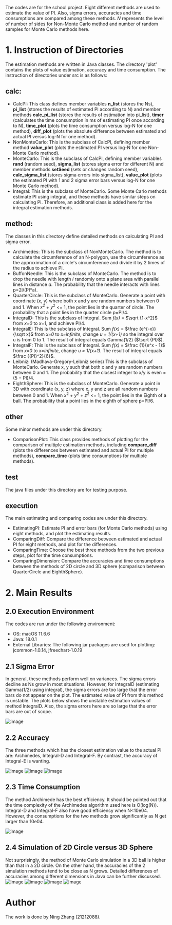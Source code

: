 The codes are for the school project. Eight different methods are used to estimate the value of PI. Also, sigma errors, accuracies and time consumptions are compared among these methods.  *N* represents the level of number of sides for Non-Monte Carlo method and number of random samples for Monte Carlo methods here. 

# 1. Instruction of Directories

The estimation methods are written in Java classes. The directory 'plot' contains the plots of value estimation, accuracy and time consumption. The instruction of directories under src is as follows:

## calc:

- CalcPI: This class defines member variables **n_list** (stores the Ns), **pi_list** (stores the results of estimated PI according to N) and member methods **calc_pi_list** (stores the results of estimation into pi_list), **timer** (calculates the time consumption in ms of estimating PI once according to N), **time_plot** (plots the time consumption versus log-N for one method), **diff_plot** (plots the absolute difference between estimated and actual PI versus log-N for one method). 
- NonMonteCarlo: This is the subclass of CalcPI, defining member method **value_plot** (plots the estimated PI versus log-N for one Non-Monte Carlo method). 
- MonteCarlo: This is the subclass of CalcPI, defining member variables **rand** (random seed), **sigma_list** (stores sigma error for different N) and member methods **setSeed** (sets or changes random seed), **calc_sigma_list** (stores sigma errors into sigma_list), **value_plot** (plots the estimated PI with 1 and 2 sigma error bars versus log-N for one Monte Carlo method). 
- Integral: This is the subclass of MonteCarlo. Some Monte Carlo methods estimate PI using integral, and these methods have similar steps on calculating PI. Therefore, an additional class is added here for the integral estimation methods. 

## method:

The classes in this directory define detailed methods on calculating PI and sigma error. 

- Archimedes: This is the subclass of NonMonteCarlo. The method is to calculate the circumference of an N-polygon, use the circumference as the approximation of a circle's circumference and divide it by 2 times of the radius to achieve PI. 
- BuffonNeedle: This is the subclass of MonteCarlo. The method is to drop the needle with length *l* randomly onto a plane area with parallel lines in distance *a*. The probability that the needle interacts with lines p=2l/(PI*a). 
- QuarterCircle: This is the subclass of MonteCarlo. Generate a point with coordinate (x, y) where both x and y are random numbers between 0 and 1. When $x^2$ + $y^2$ <= 1, the point lies in the quarter of circle. The probability that a point lies in the quarter circle p=PI/4.
- IntegralD: This is the subclass of Integral. Sum *f(x)* = $\sqrt {1-x^2}$ from *x=0* to *x=1*, and achieve PI/4. 
- IntegralE: This is the subclass of Integral. Sum *f(x)* = $\frac {e^{-x}}{\sqrt x}$ from *x=0* to *x=infinite*, change *u = 1/(x+1)* so the integral over u is from 0 to 1. The result of integral equals Gamma(1/2) ($\sqrt {PI}$).
- IntegralF: This is the subclass of Integral. Sum *f(x)* = $\frac {1}{e^x - 1}$ from *x=0* to *x=infinite*, change *u = 1/(x+1)*. The result of integral equals $\frac {{PI}^2}{6}$. 
- Leibniz: (Madhava-Gregory-Leibniz series) This is the subclass of MonteCarlo. Generate x, y such that both x and y are random numbers between 0 and 1. The probability that the closest integer to x/y is even = (5 − PI)/4. 
- EighthSphere: This is the subclass of MonteCarlo. Generate a point in 3D with coordinate (x, y, z) where x, y and z are all random numbers between 0 and 1. When $x^2$ + $y^2$ + $z^2$ <= 1, the point lies in the Eighth of a ball. The probability that a point lies in the eighth of sphere p=PI/6.

## other

Some minor methods are under this directory. 

- ComparisonPlot: This class provides methods of plotting for the comparison of multiple estimation methods, including **compare_diff** (plots the differences between estimated and actual PI for multiple methods), **compare_time** (plots time consumptions for multiple methods). 

## test

The java files under this directory are for testing purpose. 

## execution

The main estimating and comparing codes are under this directory. 

- EstimatingPI: Estimate PI and error bars (for Monte Carlo methods) using eight methods, and plot the estimating results. 
- ComparingDiff: Compare the difference between estimated and actual PI for eight methods, and plot for the differences. 
- ComparingTime: Choose the best three methods from the two previous steps, plot for the time consumptions. 
- ComparingDimension: Compare the accuracies and time consumptions between the methods of 2D circle and 3D sphere (comparison between QuarterCircle and EighthSphere).

# 2. Main Results

## 2.0 Execution Environment

The codes are run under the following environment: 

- OS: macOS 11.6.6
- Java: 18.0.1
- External Libraries: The following jar packages are used for plotting: jcommon-1.0.14, jfreechart-1.0.19

## 2.1 Sigma Error

In general, these methods perform well on variances. The sigma errors decline as Ns grow in most situations. However, for IntegralD (estimating Gamma(1/2) using integral), the sigma errors are too large that the error bars do not appear on the plot. The estimated value of PI from this method is unstable. The plots below shows the unstable estimation values of method IntegralD. Also, the sigma errors here are so large that the error bars are out of scope. 

![image](plot/single_method/Integral-E/value_plot/Integral-E(seed=1).jpeg)

## 2.2 Accuracy

The three methods which has the closest estimation value to the actual PI are: Archimedes, Integral-D and Integral-F. By contrast, the accuracy of Integral-E is wanting. 

![image](plot/comparison/comparison_diff_seed=1.jpeg)
![image](plot/comparison/comparison_diff_seed=2.jpeg)
![image](plot/comparison/comparison_diff_seed=3.jpeg)

## 2.3 Time Consumption

The method Archimede has the best efficiency. It should be pointed out that the time complexity of the Archimedes algorithm used here is O(log(N)). Integral-D and Integral-F also have good efficiency when N<10e04. However, the consumptions for the two methods grow significantly as N get larger than 10e04. 

![image](plot/comparison/comparison_time.jpeg)

## 2.4 Simulation of 2D Circle versus 3D Sphere

Not surprisingly, the method of Monte Carlo simulation in a 3D ball is higher than that in a 2D circle. On the other hand, the accuracies of the 2 simulation methods tend to be close as N grows. Detailed differences of accuracies among different dimensions in Java can be further discussed. 
![image](plot/comparison/comparison_time_2Dvs3D.jpeg)
![image](plot/comparison/comparison_diff_seed1.jpeg)
![image](plot/comparison/comparison_diff_seed2.jpeg)
![image](plot/comparison/comparison_diff_seed3.jpeg)

# Author

The work is done by Ning Zhang (21212088). 